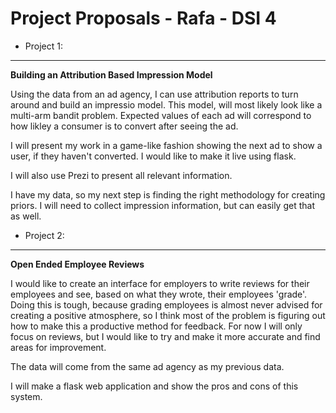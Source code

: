 # Project Proposals - Rafa - DSI 4


* Project 1: 
-----------------------
**Building an Attribution Based Impression Model**

Using the data from an ad agency, I can use attribution reports to turn around and build an impressio model.  This model, will most likely look like a multi-arm bandit problem.  Expected values of each ad will correspond to how likley a consumer is to convert after seeing the ad.  

I will present my work in a game-like fashion showing the next ad to show a user, if they haven't converted.  I would like to make it live using flask.

I will also use Prezi to present all relevant information.

I have my data, so my next step is finding the right methodology for creating priors.  I will need to collect impression information, but can easily get that as well.  

* Project 2:
--------------------------------
**Open Ended Employee Reviews**

I would like to create an interface for employers to write reviews for their employees and see, based on what they wrote, their employees 'grade'.  Doing this is tough, because grading employees is almost never advised for creating a positive atmosphere, so I think most of the problem is figuring out how to make this a productive method for feedback.  For now I will only focus on reviews, but I would like to try and make it more accurate and find areas for improvement.


The data will come from the same ad agency as my previous data.

I will make a flask web application and show the pros and cons of this system.
